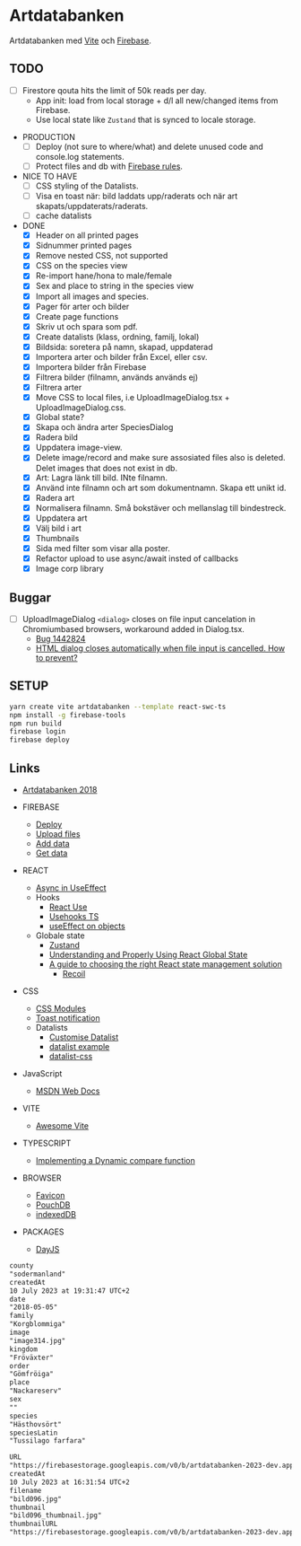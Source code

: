 # Artdatabanken

Artdatabanken med [Vite](https://vitejs.dev/guide) och [Firebase](https://console.firebase.google.com/).

## TODO

- [ ] Firestore qouta hits the limit of 50k reads per day.
  - App init: load from local storage + d/l all new/changed items from Firebase.
  - Use local state like `Zustand` that is synced to locale storage.
- PRODUCTION
  - [ ] Deploy (not sure to where/what) and delete unused code and console.log statements.
  - [ ] Protect files and db with [Firebase rules](https://firebase.google.com/docs/firestore/security/get-started).
- NICE TO HAVE
  - [ ] CSS styling of the Datalists.
  - [ ] Visa en toast när: bild laddats upp/raderats och när art skapats/uppdaterats/raderats.
  - [ ] cache datalists
- DONE
  - [x] Header on all printed pages
  - [x] Sidnummer printed pages
  - [x] Remove nested CSS, not supported
  - [x] CSS on the species view
  - [x] Re-import hane/hona to male/female
  - [x] Sex and place to string in the species view
  - [x] Import all images and species.
  - [x] Pager för arter och bilder
  - [x] Create page functions
  - [x] Skriv ut och spara som pdf.
  - [x] Create datalists (klass, ordning, familj, lokal)
  - [x] Bildsida: soretera på namn, skapad, uppdaterad
  - [x] Importera arter och bilder från Excel, eller csv.
  - [x] Importera bilder från Firebase
  - [x] Filtrera bilder (filnamn, används används ej)
  - [x] Filtrera arter
  - [x] Move CSS to local files, i.e UploadImageDialog.tsx + UploadImageDialog.css.
  - [x] Global state?
  - [x] Skapa och ändra arter SpeciesDialog
  - [x] Radera bild
  - [x] Uppdatera image-view.
  - [x] Delete image/record and make sure assosiated files also is deleted. Delet images that does not exist in db.
  - [x] Art: Lagra länk till bild. INte filnamn.
  - [x] Använd inte filnamn och art som dokumentnamn. Skapa ett unikt id.
  - [x] Radera art
  - [x] Normalisera filnamn. Små bokstäver och mellanslag till bindestreck.
  - [x] Uppdatera art
  - [x] Välj bild i art
  - [x] Thumbnails
  - [x] Sida med filter som visar alla poster.
  - [x] Refactor upload to use async/await insted of callbacks
  - [x] Image corp library

## Buggar

- [ ] UploadImageDialog `<dialog>` closes on file input cancelation in Chromiumbased browsers, workaround added in Dialog.tsx.
  - [Bug 1442824](https://bugs.chromium.org/p/chromium/issues/detail?id=1442824)
  - [HTML dialog closes automatically when file input is cancelled. How to prevent?](https://stackoverflow.com/questions/76400460/html-dialog-closes-automatically-when-file-input-is-cancelled-how-to-prevent)

## SETUP

```sh
yarn create vite artdatabanken --template react-swc-ts
npm install -g firebase-tools
npm run build
firebase login
firebase deploy
```

## Links

- [Artdatabanken 2018](https://artdatabanken.firebaseapp.com/generator)

- FIREBASE

  - [Deploy](https://vitejs.dev/guide/static-deploy.html#google-firebase)
  - [Upload files](https://firebase.google.com/docs/storage/web/upload-files)
  - [Add data](https://firebase.google.com/docs/firestore/manage-data/add-data)
  - [Get data](https://firebase.google.com/docs/firestore/query-data/get-data)

- REACT

  - [Async in UseEffect](https://devtrium.com/posts/async-functions-useeffect)
  - Hooks
    - [React Use](https://github.com/streamich/react-use)
    - [Usehooks TS](https://usehooks-ts.com/)
    - [useEffect on objects](https://dev.to/hey_yogini/useeffect-dependency-array-and-object-comparison-45el)
  - Globale state
    - [Zustand](https://github.com/pmndrs/zustand)
    - [Understanding and Properly Using React Global State](https://clerk.com/blog/understanding-and-properly-using-react-global-state?utm_source=www.google.com&utm_medium=referral&utm_campaign=none)
    - [A guide to choosing the right React state management solution](https://blog.logrocket.com/guide-choosing-right-react-state-management-solution/)
      - [Recoil](https://recoiljs.org/)

- CSS

  - [CSS Modules](https://www.javascriptstuff.com/css-modules-by-example/)
  - [Toast notification](https://www.codingnepalweb.com/toast-notification-html-css-javascript/)
  - Datalists
    - [Customise Datalist](https://dev.to/siddev/customise-datalist-45p0)
    - [datalist example](https://codepen.io/SitePoint/pen/JjbXrvE)
    - [datalist-css](https://github.com/craigbuckler/datalist-css)

- JavaScript

  - [MSDN Web Docs](https://developer.mozilla.org/en-US/docs/Web/JavaScript/Reference/Global_Objects/Array)

- VITE

  - [Awesome Vite](https://reacthustle.com/blog/typescript-sort-array-of-objects-by-property#advanced-implementing-a-dynamic-compare-function)

- TYPESCRIPT

  - [Implementing a Dynamic compare function](https://reacthustle.com/blog/typescript-sort-array-of-objects-by-property)

- BROWSER

  - [Favicon](https://medium.com/swlh/are-you-using-svg-favicons-yet-a-guide-for-modern-browsers-836a6aace3df)
  - [PouchDB](https://github.com/pouchdb/pouchdb)
  - [indexedDB](https://github.com/dexie/Dexie.js)

- PACKAGES

  - [DayJS](https://github.com/iamkun/dayjs)

```txt
county
"sodermanland"
createdAt
10 July 2023 at 19:31:47 UTC+2
date
"2018-05-05"
family
"Korgblommiga"
image
"image314.jpg"
kingdom
"Fröväxter"
order
"Gömfröiga"
place
"Nackareserv"
sex
""
species
"Hästhovsört"
speciesLatin
"Tussilago farfara"

URL
"https://firebasestorage.googleapis.com/v0/b/artdatabanken-2023-dev.appspot.com/o/images%2Fbild096.jpg?alt=media&token=333d1670-3baf-48f3-976a-b31b13772f7c"
createdAt
10 July 2023 at 16:31:54 UTC+2
filename
"bild096.jpg"
thumbnail
"bild096_thumbnail.jpg"
thumbnailURL
"https://firebasestorage.googleapis.com/v0/b/artdatabanken-2023-dev.appspot.com/o/images%2Fbild096_thumbnail.jpg?alt=media&token=a6880cdd-ce5a-430e-a0ab-8027ec4435c1"
```
